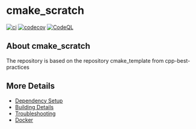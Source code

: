 # cmake_scratch

[![ci](https://github.com/jas0n-eel/cmake_scratch/actions/workflows/ci.yml/badge.svg)](https://github.com/jas0n-eel/cmake_scratch/actions/workflows/ci.yml)
[![codecov](https://codecov.io/gh/jas0n-eel/cmake_scratch/branch/main/graph/badge.svg)](https://codecov.io/gh/jas0n-eel/cmake_scratch)
[![CodeQL](https://github.com/jas0n-eel/cmake_scratch/actions/workflows/codeql-analysis.yml/badge.svg)](https://github.com/jas0n-eel/cmake_scratch/actions/workflows/codeql-analysis.yml)

## About cmake_scratch
The repository is based on the repository cmake_template from cpp-best-practices


## More Details

 * [Dependency Setup](README_dependencies.md)
 * [Building Details](README_building.md)
 * [Troubleshooting](README_troubleshooting.md)
 * [Docker](README_docker.md)

